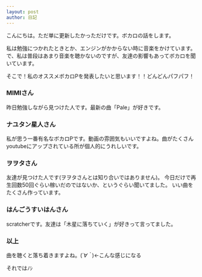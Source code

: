 ```yaml
---
layout: post
author: 日記
---
```

こんにちは。ただ単に更新したかっただけです。ボカロの話をします。 

私は勉強につかれたときとか、エンジンがかからない時に音楽をかけています。
で、私は普段はあまり音楽を聴かないのですが、友達の影響もあってボカロを聞いています。

そこで！私のオススメボカロPを発表したいと思います！！どんどんパフパフ！

### MIMIさん

昨日勉強しながら見つけた人です。最新の曲「Pale」が好きです。

### ナユタン星人さん

私が思う一番有名なボカロPです。動画の雰囲気もいいですよね。曲がたくさんyoutubeにアップされている所が個人的にうれしいです。

### ヲヲタさん

友達が見つけた人です(ヲヲタさんとは知り合いではありません)。
今日だけで再生回数50回ぐらい稼いだのではないか、というぐらい聞いてました。
いい曲をたくさん作っています。

### はんごうすいはんさん

scratcherです。友達は「木星に落ちていく」が好きって言ってました。

### 以上

曲を聴くと落ち着きますよね。(*´∀｀*)←こんな感じになる

それではﾉｼ
